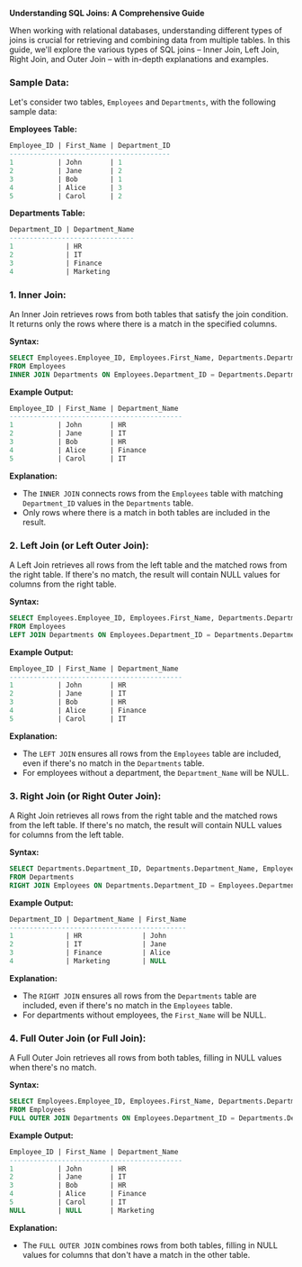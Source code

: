 **Understanding SQL Joins: A Comprehensive Guide**

When working with relational databases, understanding different types of joins is crucial for retrieving and combining data from multiple tables. In this guide, we'll explore the various types of SQL joins – Inner Join, Left Join, Right Join, and Outer Join – with in-depth explanations and examples.

### Sample Data:
Let's consider two tables, `Employees` and `Departments`, with the following sample data:

**Employees Table:**
```sql
Employee_ID | First_Name | Department_ID
----------------------------------------
1           | John       | 1
2           | Jane       | 2
3           | Bob        | 1
4           | Alice      | 3
5           | Carol      | 2
```

**Departments Table:**
```sql
Department_ID | Department_Name
-------------------------------
1             | HR
2             | IT
3             | Finance
4             | Marketing
```

### 1. **Inner Join:**
An Inner Join retrieves rows from both tables that satisfy the join condition. It returns only the rows where there is a match in the specified columns.

**Syntax:**
```sql
SELECT Employees.Employee_ID, Employees.First_Name, Departments.Department_Name
FROM Employees
INNER JOIN Departments ON Employees.Department_ID = Departments.Department_ID;
```

**Example Output:**
```sql
Employee_ID | First_Name | Department_Name
-------------------------------------------
1           | John       | HR
2           | Jane       | IT
3           | Bob        | HR
4           | Alice      | Finance
5           | Carol      | IT
```

**Explanation:**
- The `INNER JOIN` connects rows from the `Employees` table with matching `Department_ID` values in the `Departments` table.
- Only rows where there is a match in both tables are included in the result.

### 2. **Left Join (or Left Outer Join):**
A Left Join retrieves all rows from the left table and the matched rows from the right table. If there's no match, the result will contain NULL values for columns from the right table.

**Syntax:**
```sql
SELECT Employees.Employee_ID, Employees.First_Name, Departments.Department_Name
FROM Employees
LEFT JOIN Departments ON Employees.Department_ID = Departments.Department_ID;
```

**Example Output:**
```sql
Employee_ID | First_Name | Department_Name
-------------------------------------------
1           | John       | HR
2           | Jane       | IT
3           | Bob        | HR
4           | Alice      | Finance
5           | Carol      | IT
```

**Explanation:**
- The `LEFT JOIN` ensures all rows from the `Employees` table are included, even if there's no match in the `Departments` table.
- For employees without a department, the `Department_Name` will be NULL.

### 3. **Right Join (or Right Outer Join):**
A Right Join retrieves all rows from the right table and the matched rows from the left table. If there's no match, the result will contain NULL values for columns from the left table.

**Syntax:**
```sql
SELECT Departments.Department_ID, Departments.Department_Name, Employees.First_Name
FROM Departments
RIGHT JOIN Employees ON Departments.Department_ID = Employees.Department_ID;
```

**Example Output:**
```sql
Department_ID | Department_Name | First_Name
--------------------------------------------
1             | HR               | John
2             | IT               | Jane
3             | Finance          | Alice
4             | Marketing        | NULL
```

**Explanation:**
- The `RIGHT JOIN` ensures all rows from the `Departments` table are included, even if there's no match in the `Employees` table.
- For departments without employees, the `First_Name` will be NULL.

### 4. **Full Outer Join (or Full Join):**
A Full Outer Join retrieves all rows from both tables, filling in NULL values when there's no match.

**Syntax:**
```sql
SELECT Employees.Employee_ID, Employees.First_Name, Departments.Department_Name
FROM Employees
FULL OUTER JOIN Departments ON Employees.Department_ID = Departments.Department_ID;
```

**Example Output:**
```sql
Employee_ID | First_Name | Department_Name
-------------------------------------------
1           | John       | HR
2           | Jane       | IT
3           | Bob        | HR
4           | Alice      | Finance
5           | Carol      | IT
NULL        | NULL       | Marketing
```

**Explanation:**
- The `FULL OUTER JOIN` combines rows from both tables, filling in NULL values for columns that don't have a match in the other table.
